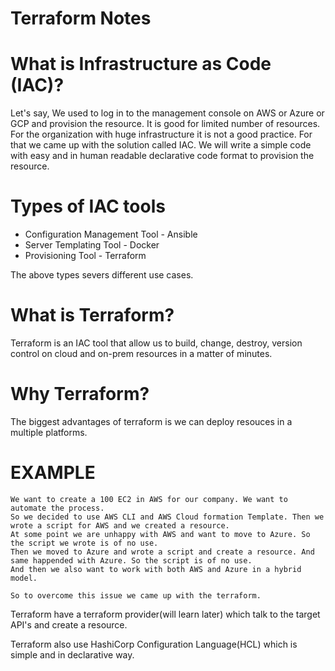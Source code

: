 # Terraform Notes

# What is Infrastructure as Code (IAC)?
 
 Let's say, We used to log in to the management console on AWS or Azure or GCP and provision the resource. It is good for limited number of resources. For the organization with huge infrastructure it is not a good practice. For that we came up with the solution called IAC. We will write a simple code with easy and in human readable declarative code format to provision the resource.
  
# Types of IAC tools
 * Configuration Management Tool - Ansible
 * Server Templating Tool - Docker
 * Provisioning Tool - Terraform
 
 The above types severs different use cases. 
 
# What is Terraform? 
 Terraform is an IAC tool that allow us to build, change, destroy, version control on cloud and on-prem resources in a matter of minutes. 
 
# Why Terraform?
 The biggest advantages of terraform is we can deploy resouces in a multiple platforms.
  # EXAMPLE
    We want to create a 100 EC2 in AWS for our company. We want to automate the process. 
    So we decided to use AWS CLI and AWS Cloud formation Template. Then we wrote a script for AWS and we created a resource. 
    At some point we are unhappy with AWS and want to move to Azure. So the script we wrote is of no use.
    Then we moved to Azure and wrote a script and create a resource. And same happended with Azure. So the script is of no use. 
    And then we also want to work with both AWS and Azure in a hybrid model. 
    
    So to overcome this issue we came up with the terraform. 
    
Terraform have a terraform provider(will learn later) which talk to the target API's and create a resource.

Terraform also use HashiCorp Configuration Language(HCL) which is simple and in declarative way.

